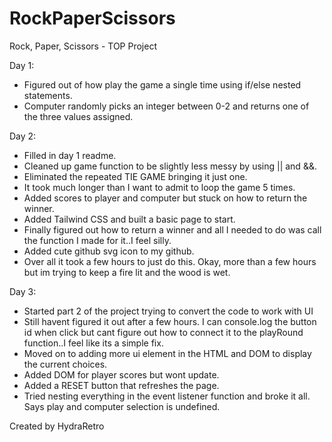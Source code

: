 # RockPaperScissors
Rock, Paper, Scissors - TOP Project

Day 1: 
- Figured out of how play the game a single time using if/else nested statements. 
- Computer randomly picks an integer between 0-2 and returns one of the three values assigned.

Day 2: 
- Filled in day 1 readme. 
- Cleaned up game function to be slightly less messy by using || and &&. 
- Eliminated the repeated TIE GAME bringing it just one. 
- It took much longer than I want to admit to loop the game 5 times. 
- Added scores to player and computer but stuck on how to return the winner.
- Added Tailwind CSS and built a basic page to start.
- Finally figured out how to return a winner and all I needed to do was call the function I made for it..I feel silly.
- Added cute github svg icon to my github.
- Over all it took a few hours to just do this. Okay, more than a few hours but im trying to keep a fire lit and the wood is wet.

Day 3:
- Started part 2 of the project trying to convert the code to work with UI
- Still havent figured it out after a few hours. I can console.log the button id when click but cant figure out how to connect it to the playRound function..I feel like its a simple fix.
- Moved on to adding more ui element in the HTML and DOM to display the current choices.
- Added DOM for player scores but wont update.
- Added a RESET button that refreshes the page.
- Tried nesting everything in the event listener function and broke it all. Says play and computer selection is undefined.

Created by HydraRetro